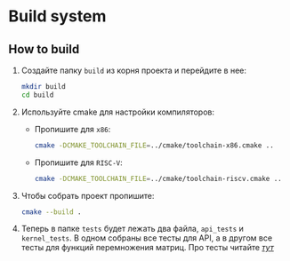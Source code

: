 # Build system

## How to build

1. Создайте папку `build` из корня проекта и перейдите в нее:

    ``` bash
    mkdir build
    cd build
    ```

2. Используйте cmake для настройки компиляторов:

    + Пропишите для `х86`:

        ``` bash
        cmake -DCMAKE_TOOLCHAIN_FILE=../cmake/toolchain-x86.cmake ..
        ```

    + Пропишите для `RISC-V`:

        ``` bash
        cmake -DCMAKE_TOOLCHAIN_FILE=../cmake/toolchain-riscv.cmake ..
        ```

3. Чтобы собрать проект пропишите:

    ``` bash
    cmake --build .
    ```

4. Теперь в папке `tests` будет лежать два файла, `api_tests` и `kernel_tests`. В одном собраны все тесты для API, а в другом все тесты для функций перемножения матриц. Про тесты читайте *[тут](tests.md)*
